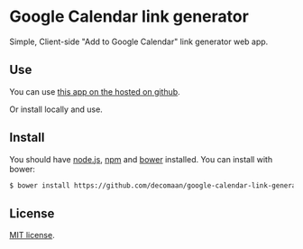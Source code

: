 # Google Calendar link generator

Simple, Client-side "Add to Google Calendar" link generator web app.

## Use

You can use [this app on the hosted on github](http://decomaan.github.io/google-calendar-link-generator/).  

Or install locally and use.

## Install

You should have [node.js](http://nodejs.org), [npm](https://www.npmjs.com/) and [bower](http://bower.io/) installed. You can install with bower: 

```bash
$ bower install https://github.com/decomaan/google-calendar-link-generator
```

## License
[MIT license](LICENSE).
